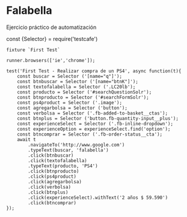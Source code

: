 # Falabella
Ejercicio práctico de automatización
	
  const {Selector} = require('testcafe')								
									
	fixture `First Test`								
									
	runner.browsers(['ie','chrome']);								
									
	test('First Test - Realizar compra de un PS4', async function(t){								
		const buscar = Selector ('[name="q"]');							
		const btnbuscar = Selector ('[name="btnK"]');							
		const textofalabella = Selector ('.LC20lb');							
		const producto = Selector ('#searchQuestionSolr');							
		const btnproducto = Selector ('#searchFormSolr');							
		const ps4product = Selector ('.image');							
		const agregarbolsa = Selector ('button');							
		const verbolsa = Selector ('.fb-added-to-basket__ctas');							
		const btnplus = Selector ('button.fb-quantity-input__plus');							
		const experienceSelect = Selector ('.fb-inline-dropdown');							
		const experienceOption = experienceSelect.find('option');							
		const btncomprar = Selector ('.fb-order-status__cta');							
		await t							
			.navigateTo('http://www.google.com')						
			.typeText(buscar, 'falabella')						
			.click(btnbuscar)						
			.click(textofalabella)						
			.typeText(producto, 'PS4')						
			.click(btnproducto)						
			.click(ps4product)						
			.click(agregarbolsa)						
			.click(verbolsa)						
			.click(btnplus)						
			.click(experienceSelect).withText('2 años $ 59.590')						
			.click(btncomprar)						
	});	
